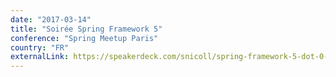 ```yaml
---
date: "2017-03-14"
title: "Soirée Spring Framework 5"
conference: "Spring Meetup Paris"
country: "FR"
externalLink: https://speakerdeck.com/snicoll/spring-framework-5-dot-0-themes-and-trends
---
```

